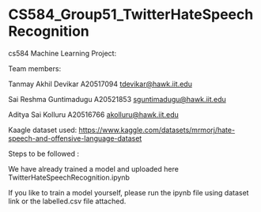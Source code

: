 # CS584_Group51_TwitterHateSpeechRecognition
cs584 Machine Learning Project:

Team members:

Tanmay Akhil Devikar		A20517094		tdevikar@hawk.iit.edu	 

Sai Reshma Guntimadugu	A20521853		sguntimadugu@hawk.iit.edu

Aditya Sai Kolluru			A20516766		akolluru@hawk.iit.edu

Kaagle dataset used: https://www.kaggle.com/datasets/mrmorj/hate-speech-and-offensive-language-dataset

Steps to be followed :

We have already trained a model and uploaded here TwitterHateSpeechRecognition.ipynb

If you like to train a model yourself, please run the ipynb file using dataset link or the labelled.csv file attached.


